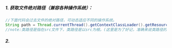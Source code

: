 ##### 1. 获取文件绝对路径（兼容各种操作系统）：

```java
//下面代码会过去文件的绝对路径，可动态适应不同的操作系统。
String path = Thread.currentThread().getContextClassLoader().getResource("文件的类路径").getPath();
//note:类路径是指在src文件下，类路径是以src为根。(这里是为了好记，准确来说类路径的根是在out文件下的项目文件夹下——>去项目文件夹看看就知道了)
```

##### 2. 

